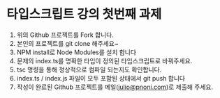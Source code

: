 # 타입스크립트 강의 첫번째 과제

1. 위의 Github 프로젝트를 Fork 합니다.
2. 본인의 프로젝트를 git clone 해주세요~
3. NPM install로 Node Modules를 설치 합니다
4. 문제의 index.ts를 명확한 타입이 정의된 타입스크립트로 바꿔주세요.
5. tsc 명령을 통해 정상적으로 컴파일 되는지도 확인합니다.
6. index.ts / index.js 파일이 모두 포함된 상태에서 git push 합니다
7. 작성이 완료된 Github 프로젝트를 메일(julio@pnoni.com)로 제출해 주세요.